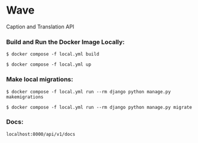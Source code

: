 # Wave

Caption and Translation API

### Build and Run the Docker Image Locally:

```$ docker compose -f local.yml build```

```$ docker compose -f local.yml up```

### Make local migrations:

```$ docker compose -f local.yml run --rm django python manage.py makemigrations```

```$ docker compose -f local.yml run --rm django python manage.py migrate```

### Docs:

```localhost:8000/api/v1/docs```
